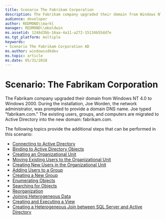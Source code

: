 ```yaml
---
title: Scenario The Fabrikam Corporation
description: The Fabrikam company upgraded their domain from Windows NT 4.0 to Windows 2000.
audience: developer
author: REDMOND\\markl
manager: REDMOND\\mbaldwin
ms.assetid: 1246d3bb-16aa-4a11-a272-15134b55dd7e
ms.tgt_platform: multiple
keywords:
- Scenario The Fabrikam Corporation AD
ms.author: windowssdkdev
ms.topic: article
ms.date: 05/31/2018
---
```


# Scenario: The Fabrikam Corporation

The Fabrikam company upgraded their domain from Windows NT 4.0 to Windows 2000. During the installation, Joe Worden, the network administrator, was prompted to provide a domain DNS name. Joe typed "fabrikam.com." The existing users, groups, and computers are migrated to Active Directory into the new domain: fabrikam.com.

The following topics provide the additional steps that can be performed in this scenario:

-   [Connecting to Active Directory](connecting-to-active-directory.md)
-   [Binding to Active Directory Objects](binding-to-active-directory-objects.md)
-   [Creating an Organizational Unit](creating-an-organizational-unit.md)
-   [Moving Existing Users to the Organizational Unit](moving-existing-users-to-the-organizational-unit.md)
-   [Creating New Users in the Organizational Unit](creating-new-users-in-the-organizational-unit.md)
-   [Adding Users to a Group](adding-users-to-a-group.md)
-   [Creating a New Group](creating-a-new-group.md)
-   [Enumerating Objects](enumerating-objects.md)
-   [Searching for Objects](searching-for-objects.md)
-   [Reorganization](reorganization.md)
-   [Joining Heterogeneous Data](joining-heterogeneous-data.md)
-   [Creating and Executing a View](creating-and-executing-a-view.md)
-   [Creating a Heterogeneous Join between SQL Server and Active Directory](creating-a-heterogeneous-join-between-sql-server-and-active-directory.md)

 

 




